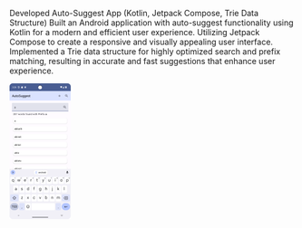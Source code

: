 Developed Auto-Suggest App (Kotlin, Jetpack Compose, Trie
Data Structure)
Built an Android application with auto-suggest functionality
using Kotlin for a modern and efficient user experience.
Utilizing Jetpack Compose to create a responsive and visually
appealing user interface.
Implemented a Trie data structure for highly optimized search
and prefix matching, resulting in accurate and fast suggestions
that enhance user experience.

![](/images/AutoSuggest_Thumbnail%20(1).png)
